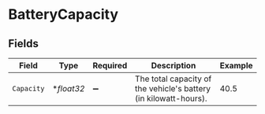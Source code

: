 # BatteryCapacity


## Fields

| Field                                                            | Type                                                             | Required                                                         | Description                                                      | Example                                                          |
| ---------------------------------------------------------------- | ---------------------------------------------------------------- | ---------------------------------------------------------------- | ---------------------------------------------------------------- | ---------------------------------------------------------------- |
| `Capacity`                                                       | **float32*                                                       | :heavy_minus_sign:                                               | The total capacity of the vehicle's battery (in kilowatt-hours). | 40.5                                                             |